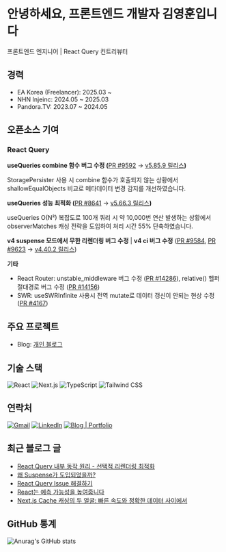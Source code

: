 # 안녕하세요, 프론트엔드 개발자 김영훈입니다

프론트엔드 엔지니어 | React Query 컨트리뷰터

## 경력

- EA Korea (Freelancer): 2025.03 ~
- NHN Injeinc: 2024.05 ~ 2025.03
- Pandora.TV: 2023.07 ~ 2024.05


## 오픈소스 기여

### React Query

**useQueries combine 함수 버그 수정 (**[PR #9592](https://github.com/TanStack/query/pull/9592) → [v5.85.9 릴리스](https://github.com/TanStack/query/releases/tag/v5.85.9)**)**

StoragePersister 사용 시 combine 함수가 호출되지 않는 상황에서 shallowEqualObjects 비교로 메타데이터 변경 감지를 개선하였습니다.

**useQueries 성능 최적화 (**[PR #8641](https://github.com/TanStack/query/pull/8641) → [v5.66.3 릴리스](https://github.com/TanStack/query/releases/tag/v5.66.3)**)**

useQueries O(N²) 복잡도로 100개 쿼리 시 약 10,000번 연산 발생하는 상황에서 observerMatches 캐싱 전략을 도입하여 처리 시간 55% 단축하였습니다.

**v4 suspense 모드에서 무한 리렌더링 버그 수정** | **v4 ci 버그 수정** ([PR #9584](https://github.com/TanStack/query/pull/9584), [PR #9623](https://github.com/TanStack/query/pull/9623) → [v4.40.2 릴리스](https://github.com/TanStack/query/releases/tag/v4.40.2))

**기타**

- React Router: unstable_middleware 버그 수정 ([PR #14286](https://github.com/remix-run/react-router/pull/14286)), relative() 헬퍼 절대경로 버그 수정 ([PR #14156](https://github.com/remix-run/react-router/pull/14156))
- SWR: useSWRInfinite 사용시 전역 mutate로 데이터 갱신이 안되는 현상 수정 ([PR #4167](https://github.com/vercel/swr/pull/4167))

## 주요 프로젝트

- Blog: [개인 블로그](https://github.com/joseph0926/blog)

## 기술 스택

![React](https://img.shields.io/badge/React-61DAFB?style=flat&logo=react&logoColor=white)
![Next.js](https://img.shields.io/badge/Next.js-000000?style=flat&logo=nextdotjs&logoColor=white)
![TypeScript](https://img.shields.io/badge/TypeScript-3178C6?style=flat&logo=typescript&logoColor=white)
![Tailwind CSS](https://img.shields.io/badge/Tailwind%20CSS-38B2AC?style=flat&logo=tailwindcss&logoColor=white)

## 연락처

[![Gmail](https://img.shields.io/badge/Gmail-D14836?style=flat&logo=gmail&logoColor=white)](mailto:joseph0926.dev@gmail.com)
[![LinkedIn](https://img.shields.io/badge/LinkedIn-0A66C2?style=flat&logo=linkedin&logoColor=white)](https://www.linkedin.com/in/joseph0926)
[![Blog | Portfolio](https://img.shields.io/badge/Portfolio-000000?style=flat&logo=vercel&logoColor=white)](https://www.joseph0926.com)

## 최근 블로그 글

- [React Query 내부 동작 원리 - 선택적 리렌더링 최적화](https://www.joseph0926.com/post/2025-08-29-react-query-1)
- [왜 Suspense가 도입되었을까?](https://www.joseph0926.com/post/2025-07-13-learn-react-02-suspense-)
- [React Query Issue 해결하기](https://www.joseph0926.com/post/2025-09-02-react-query-usequeries-combine-pr-merge)
- [React는 예측 가능성을 높여줍니다](https://www.joseph0926.com/post/2025-06-22-react-react-component)
- [Next.js Cache 캐싱의 두 얼굴: 빠른 속도와 정확한 데이터 사이에서](https://www.joseph0926.com/post/2025-08-24-nextjs-cache)

## GitHub 통계

![Anurag's GitHub stats](https://github-readme-stats.vercel.app/api?username=joseph0926&show_icons=true&theme=radical)

